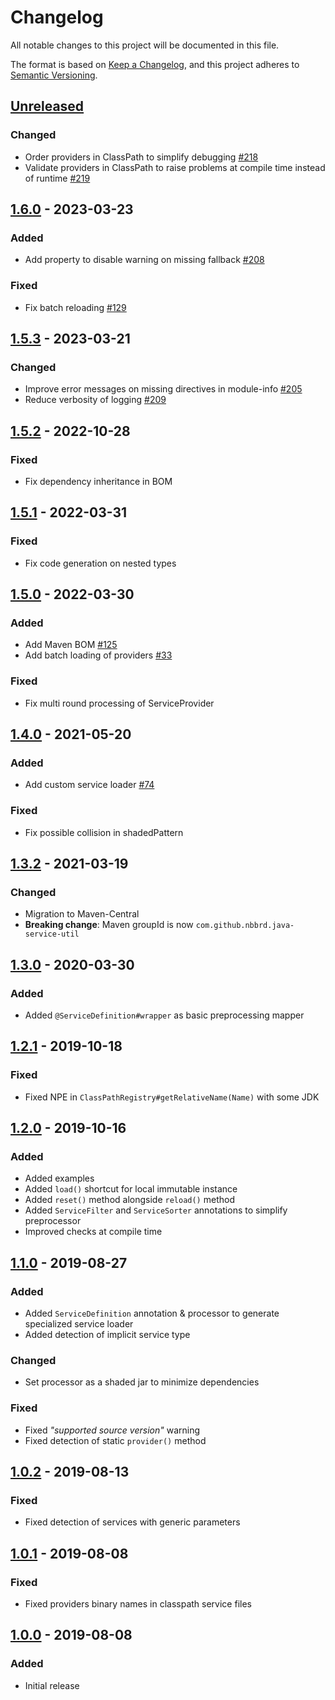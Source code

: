 # Changelog
All notable changes to this project will be documented in this file.

The format is based on [Keep a Changelog](https://keepachangelog.com/en/1.0.0/),
and this project adheres to [Semantic Versioning](https://semver.org/spec/v2.0.0.html).

## [Unreleased]

### Changed

- Order providers in ClassPath to simplify debugging [#218](https://github.com/nbbrd/java-service-util/issues/218)
- Validate providers in ClassPath to raise problems at compile time instead of runtime [#219](https://github.com/nbbrd/java-service-util/issues/219)

## [1.6.0] - 2023-03-23

### Added

- Add property to disable warning on missing fallback [#208](https://github.com/nbbrd/java-service-util/issues/208)

### Fixed

- Fix batch reloading [#129](https://github.com/nbbrd/java-service-util/issues/129)

## [1.5.3] - 2023-03-21

### Changed

- Improve error messages on missing directives in module-info [#205](https://github.com/nbbrd/java-service-util/issues/205)
- Reduce verbosity of logging [#209](https://github.com/nbbrd/java-service-util/issues/209)

## [1.5.2] - 2022-10-28

### Fixed

- Fix dependency inheritance in BOM

## [1.5.1] - 2022-03-31

### Fixed

- Fix code generation on nested types

## [1.5.0] - 2022-03-30

### Added

- Add Maven BOM [#125](https://github.com/nbbrd/java-service-util/issues/125)
- Add batch loading of providers [#33](https://github.com/nbbrd/java-service-util/issues/33)

### Fixed

- Fix multi round processing of ServiceProvider

## [1.4.0] - 2021-05-20

### Added

- Add custom service loader [#74](https://github.com/nbbrd/java-service-util/issues/74)

### Fixed

- Fix possible collision in shadedPattern

## [1.3.2] - 2021-03-19

### Changed

- Migration to Maven-Central
- **Breaking change**: Maven groupId is now `com.github.nbbrd.java-service-util`

## [1.3.0] - 2020-03-30

### Added

- Added `@ServiceDefinition#wrapper` as basic preprocessing mapper

## [1.2.1] - 2019-10-18

### Fixed

- Fixed NPE in `ClassPathRegistry#getRelativeName(Name)` with some JDK

## [1.2.0] - 2019-10-16

### Added

- Added examples
- Added `load()` shortcut for local immutable instance
- Added `reset()` method alongside `reload()` method
- Added `ServiceFilter` and `ServiceSorter` annotations to simplify preprocessor
- Improved checks at compile time

## [1.1.0] - 2019-08-27

### Added

- Added `ServiceDefinition` annotation & processor to generate specialized service loader
- Added detection of implicit service type

### Changed

- Set processor as a shaded jar to minimize dependencies

### Fixed

- Fixed _"supported source version"_ warning
- Fixed detection of static `provider()` method

## [1.0.2] - 2019-08-13

### Fixed

- Fixed detection of services with generic parameters

## [1.0.1] - 2019-08-08

### Fixed

- Fixed providers binary names in classpath service files

## [1.0.0] - 2019-08-08

### Added

- Initial release

[Unreleased]: https://github.com/nbbrd/java-service-util/compare/v1.6.0...HEAD
[1.6.0]: https://github.com/nbbrd/java-service-util/compare/v1.5.3...v1.6.0
[1.5.3]: https://github.com/nbbrd/java-service-util/compare/v1.5.2...v1.5.3
[1.5.2]: https://github.com/nbbrd/java-service-util/compare/v1.5.1...v1.5.2
[1.5.1]: https://github.com/nbbrd/java-service-util/compare/v1.5.0...v1.5.1
[1.5.0]: https://github.com/nbbrd/java-service-util/compare/v1.4.0...v1.5.0
[1.4.0]: https://github.com/nbbrd/java-service-util/compare/v1.3.2...v1.4.0
[1.3.2]: https://github.com/nbbrd/java-service-util/compare/v1.3.0...v1.3.2
[1.3.0]: https://github.com/nbbrd/java-service-util/compare/v1.2.1...v1.3.0
[1.2.1]: https://github.com/nbbrd/java-service-util/compare/v1.2.0...v1.2.1
[1.2.0]: https://github.com/nbbrd/java-service-util/compare/v1.1.0...v1.2.0
[1.1.0]: https://github.com/nbbrd/java-service-util/compare/v1.0.2...v1.1.0
[1.0.2]: https://github.com/nbbrd/java-service-util/compare/v1.0.1...v1.0.2
[1.0.1]: https://github.com/nbbrd/java-service-util/compare/v1.0.0...v1.0.1
[1.0.0]: https://github.com/nbbrd/java-service-util/releases/tag/v1.0.0
